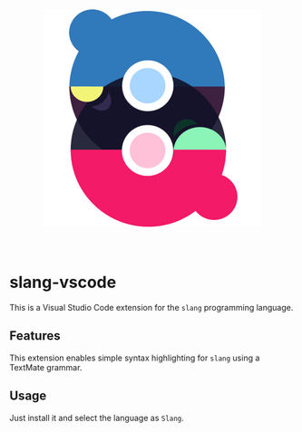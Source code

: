 <br />
<p align="center">
    <img src="images/logo_384px.png" style="margin-top: 30px; margin-bottom: 8px" />
</p>
<br />


# slang-vscode

This is a Visual Studio Code extension for the `slang` programming language.

## Features

This extension enables simple syntax highlighting for `slang` using a TextMate grammar.

## Usage

Just install it and select the language as `Slang`.
